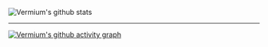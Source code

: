 ![Vermium's github stats](https://github-readme-stats.vercel.app/api?username=VermiumSifell)

---

[![Vermium's github activity graph](https://activity-graph.herokuapp.com/graph?username=VermiumSifell&custom_title=VermiumSifell%20Coding%20Activity&hide_border=true&theme=react-dark&bg_color=00000000&point=004880)](https://github.com/ashutosh00710/github-readme-activity-graph)
